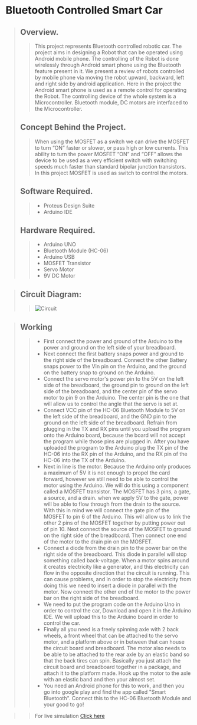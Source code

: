 # Bluetooth Controlled Smart Car
>## Overview.
>>This project represents Bluetooth controlled robotic car. The project aims in designing a Robot that can be operated using Android mobile phone. The controlling of the Robot is done wirelessly through Android smart phone using the Bluetooth feature present in it. We present a review of robots controlled by mobile phone via moving the robot upward, backward, left and right side by android application. Here in the project the Android smart phone is used as a remote control for operating the Robot. The controlling device of the whole system is a Microcontroller. Bluetooth module, DC motors are interfaced to the Microcontroller.<br/>
> ## Concept Behind the Project.
>>When using the MOSFET as a switch we can drive the MOSFET to turn “ON” faster or slower, or pass high or low currents. This ability to turn the power MOSFET “ON” and “OFF” allows the device to be used as a very efficient switch with switching speeds much faster than standard bipolar junction transistors. In this project MOSFET is used as switch to control the motors.
> ## Software Required.
>>* Proteus Design Suite<br/>
>>* Arduino IDE <br/>
> ## Hardware Required.
>> * Arduino UNO<br/>
>> * Bluetooth Module (HC-06)<br/>
>> * Arduino USB<br/>
>> * MOSFET Transistor<br/>
>> * Servo Motor<br/>
>> * 9V DC Motor<br/> 

> ## Circuit Diagram:
>>![Circuit](https://user-images.githubusercontent.com/71454390/134482999-a730ddda-e527-4e44-a5b5-5a00c2c1c02b.jpg)

> ## Working
>> * First connect the power and ground of the Arduino to the power and ground on the left side of your breadboard.<br/>
>> * Next connect the first battery snaps power and ground to the right side of the breadboard. Connect the other Battery snaps power to the Vin pin on the Arduino, and the ground on the battery snap to ground on the Arduino.<br/>
>> * Connect the servo motor's power pin to the 5V on the left side of the breadboard, the ground pin to ground on the left side of the breadboard, and the center pin of the servo motor to pin 9 on the Arduino. The center pin is the one that will allow us to control the angle that the servo is set at.<br/>
>>  * Connect VCC pin of the HC-06 Bluetooth Module to 5V on the left side of the breadboard, and the GND pin to the ground on the left side of the breadboard. Refrain from plugging in the TX and RX pins until you upload the program onto the Arduino board, because the board will not accept the program while those pins are plugged in. After you have uploaded the program to the Arduino plug the TX pin of the HC-06 into the RX pin of the Arduino, and the RX pin of the HC-06 into the TX of the Arduino.<br/>
>>  * Next in line is the motor. Because the Arduino only produces a maximum of 5V it is not enough to propel the card forward, however we still need to be able to control the motor using the Arduino. We will do this using a component called a MOSFET transistor. The MOSFET has 3 pins, a gate, a source, and a drain. when we apply 5V to the gate, power will be able to flow through from the drain to the source. With this in mind we will connect the gate pin of the MOSFET to pin 6 of the Arduino. This will allow us to link the other 2 pins of the MOSFET together by putting power out of pin 10. Next connect the source of the MOSFET to ground on the right side of the breadboard. Then connect one end of the motor to the drain pin on the MOSFET. <br/>
>>  * Connect a diode from the drain pin to the power bar on the right side of the breadboard. This diode in parallel will stop something called back-voltage. When a motor spins around it creates electricity like a generator, and this electricity can flow in the opposite direction that the circuit is running. This can cause problems, and in order to stop the electricity from doing this we need to insert a diode in parallel with the motor. Now connect the other end of the motor to the power bar on the right side of the breadboard.<br/>
>>  * We need to put the program code on the Arduino Uno in order to control the car, Download and open it in the Arduino IDE. We will upload this to the Arduino board in order to control the car.<br/>
>>  * Finally all you need is a freely spinning axle with 2 back wheels, a front wheel that can be attached to the servo motor, and a platform above or in between that can house the circuit board and breadboard. The motor also needs to be able to be attached to the rear axle by an elastic band so that the back tires can spin. Basically you just attach the circuit board and breadboard together in a package, and attach it to the platform made. Hook up the motor to the axle with an elastic band and then your almost set.<br/>
>>  * You need an Android phone for this to work, and then you go into google play and find the app called "Smart Bluetooth". Connect this to the HC-06 Bluetooth Module and your good to go!<br/>


>> For live simulation [Click here](https://drive.google.com/file/d/1IdVjetmgshf5lBt1eXNezATNBO3fBiXf/view?usp=sharing) 
